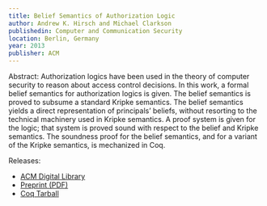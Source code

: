 ```yaml
---
title: Belief Semantics of Authorization Logic
author: Andrew K. Hirsch and Michael Clarkson
publishedin: Computer and Communication Security
location: Berlin, Germany
year: 2013
publisher: ACM
---
```


Abstract: Authorization logics have been used in the theory of computer security to reason about access control decisions.
In this work, a formal belief semantics for authorization logics is given.
The belief semantics is proved to subsume a standard Kripke semantics.
The belief semantics yields a direct representation of principals’ beliefs, without resorting to the technical machinery used in Kripke semantics.
A proof system is given for the logic; that system is proved sound with respect to the belief and Kripke semantics.
The soundness proof for the belief semantics, and for a variant of the Kripke semantics, is mechanized in Coq.

Releases:
- [ACM Digital Library](https://dl.acm.org/citation.cfm?id=2516667)
- [Preprint (PDF)](/publications/belief_semantics_authorization_logics.pdf)
- [Coq Tarball](/publications/focal.tar.gz)
